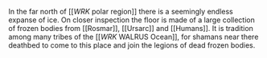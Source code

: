 In the far north of [[_WRK_ polar region]] there is a seemingly endless expanse of ice. On closer inspection the floor is made of a large collection of frozen bodies from [[Rosmar]], [[Ursarc]] and [[Humans]]. It is tradition among many tribes of the [[_WRK_ WALRUS Ocean]], for shamans near there deathbed to come to this place and join the legions of dead frozen bodies.